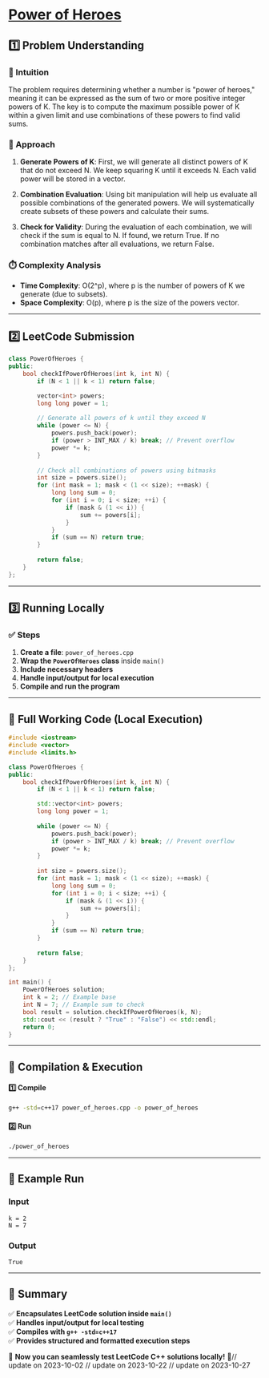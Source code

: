 # **[Power of Heroes](https://leetcode.com/problems/power-of-heroes/description/)**  

## **1️⃣ Problem Understanding**  
### **📌 Intuition**  
The problem requires determining whether a number is "power of heroes," meaning it can be expressed as the sum of two or more positive integer powers of K. The key is to compute the maximum possible power of K within a given limit and use combinations of these powers to find valid sums.

### **🚀 Approach**  
1. **Generate Powers of K**: First, we will generate all distinct powers of K that do not exceed N. We keep squaring K until it exceeds N. Each valid power will be stored in a vector.
  
2. **Combination Evaluation**: Using bit manipulation will help us evaluate all possible combinations of the generated powers. We will systematically create subsets of these powers and calculate their sums.
  
3. **Check for Validity**: During the evaluation of each combination, we will check if the sum is equal to N. If found, we return True. If no combination matches after all evaluations, we return False.

### **⏱️ Complexity Analysis**  
- **Time Complexity**: O(2^p), where p is the number of powers of K we generate (due to subsets).  
- **Space Complexity**: O(p), where p is the size of the powers vector.  

---  

## **2️⃣ LeetCode Submission**  
```cpp
class PowerOfHeroes {
public:
    bool checkIfPowerOfHeroes(int k, int N) {
        if (N < 1 || k < 1) return false;

        vector<int> powers;
        long long power = 1;  
        
        // Generate all powers of k until they exceed N
        while (power <= N) {
            powers.push_back(power);
            if (power > INT_MAX / k) break; // Prevent overflow
            power *= k;
        }
        
        // Check all combinations of powers using bitmasks
        int size = powers.size();
        for (int mask = 1; mask < (1 << size); ++mask) {
            long long sum = 0;
            for (int i = 0; i < size; ++i) {
                if (mask & (1 << i)) {
                    sum += powers[i];
                }
            }
            if (sum == N) return true;
        }
        
        return false;
    }
};
```  

---  

## **3️⃣ Running Locally**  
### **✅ Steps**  
1. **Create a file**: `power_of_heroes.cpp`  
2. **Wrap the `PowerOfHeroes` class** inside `main()`  
3. **Include necessary headers**  
4. **Handle input/output for local execution**  
5. **Compile and run the program**  

---  

## **📝 Full Working Code (Local Execution)**  
```cpp
#include <iostream>
#include <vector>
#include <limits.h>

class PowerOfHeroes {
public:
    bool checkIfPowerOfHeroes(int k, int N) {
        if (N < 1 || k < 1) return false;

        std::vector<int> powers;
        long long power = 1;  
        
        while (power <= N) {
            powers.push_back(power);
            if (power > INT_MAX / k) break; // Prevent overflow
            power *= k;
        }
        
        int size = powers.size();
        for (int mask = 1; mask < (1 << size); ++mask) {
            long long sum = 0;
            for (int i = 0; i < size; ++i) {
                if (mask & (1 << i)) {
                    sum += powers[i];
                }
            }
            if (sum == N) return true;
        }
        
        return false;
    }
};

int main() {
    PowerOfHeroes solution;
    int k = 2; // Example base
    int N = 7; // Example sum to check
    bool result = solution.checkIfPowerOfHeroes(k, N);
    std::cout << (result ? "True" : "False") << std::endl;
    return 0;
}
```  

---  

## **🔧 Compilation & Execution**  
#### **1️⃣ Compile**  
```bash
g++ -std=c++17 power_of_heroes.cpp -o power_of_heroes
```  

#### **2️⃣ Run**  
```bash
./power_of_heroes
```  

---  

## **🎯 Example Run**  
### **Input**  
```
k = 2
N = 7
```  
### **Output**  
```
True
```  

---  

## **📌 Summary**  
✅ **Encapsulates LeetCode solution inside `main()`**  
✅ **Handles input/output for local testing**  
✅ **Compiles with `g++ -std=c++17`**  
✅ **Provides structured and formatted execution steps**  

🚀 **Now you can seamlessly test LeetCode C++ solutions locally!** 🚀// update on 2023-10-02
// update on 2023-10-22
// update on 2023-10-27
